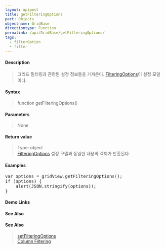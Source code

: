 ```yaml
---
layout: apipost
title: getFilteringOptions
part: Objects
objectname: GridBase
directiontype: Function
permalink: /api/GridBase/getFilteringOptions/
tags:
  - filterOption
  - filter
---
```



#### Description

> 그리드 필터링과 관련된 설정 정보들을 가져온다. [FilteringOptions](/api/types/FilteringOptions/)이 설정 모델이다.

#### Syntax

> function getFilteringOptions()

#### Parameters

> None

#### Return value

> Type: object  
> [FilteringOptions](/api/types/FilteringOptions/) 설정 모델과 동일한 내용의 객체가 반환된다.

#### Examples 

<pre class="prettyprint">
var options = gridView.getFilteringOptions();
if (options) {
	alert(JSON.stringify(options));
}
</pre>

#### Demo Links
#### See Also

#### See Also
> [setFilteringOptions](/api/GridBase/setFilteringOptions)  
> [Column Filtering](http://demo.realgrid.com/Demo/ColumnFiltering)